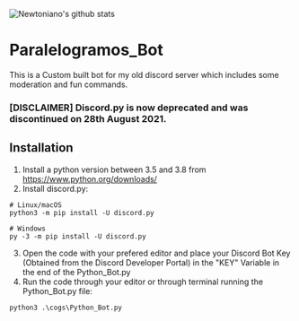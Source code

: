 ![Newtoniano's github stats](https://warehouse-camo.ingress.cmh1.psfhosted.org/8e1405914abb6344bbb99077cf7d2c5e09999e9e/68747470733a2f2f696d672e736869656c64732e696f2f707970692f707976657273696f6e732f646973636f72642e70792e737667)
# Paralelogramos_Bot
This is a Custom built bot for my old discord server which includes some moderation and fun commands. 

### <b>[DISCLAIMER] Discord.py is now deprecated and was discontinued on 28th August 2021.</b>

## Installation
1. Install a python version between 3.5 and 3.8 from https://www.python.org/downloads/
2. Install discord.py:
```
# Linux/macOS
python3 -m pip install -U discord.py

# Windows
py -3 -m pip install -U discord.py
```
3. Open the code with your prefered editor and place your Discord Bot Key (Obtained from the Discord Developer Portal) in the "KEY" Variable in the end of the Python_Bot.py
4. Run the code through your editor or through terminal running the Python_Bot.py file:
```
python3 .\cogs\Python_Bot.py
```
